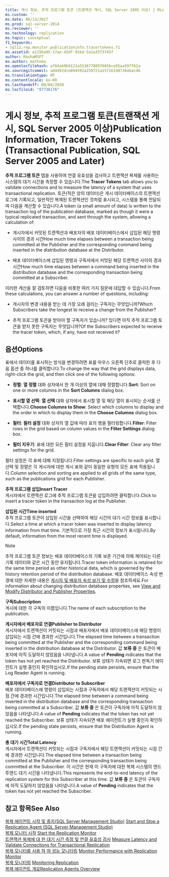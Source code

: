 ```yaml
---
title: 게시 정보, 추적 프로그램 토큰 (트랜잭션 게시, SQL Server 2005 이상) | Microsoft Docs
ms.custom: ''
ms.date: 06/13/2017
ms.prod: sql-server-2014
ms.reviewer: ''
ms.technology: replication
ms.topic: conceptual
f1_keywords:
- sql12.rep.monitor.publicationinfo.tracertokens.f1
ms.assetid: a115ba95-17ae-45df-91bd-5a1a35f3745f
author: MashaMSFT
ms.author: mathoma
ms.openlocfilehash: af84ab9b9122a55367780976056ce95aa597f62a
ms.sourcegitcommit: ad4d92dce894592a259721a1571b1d8736abacdb
ms.translationtype: MT
ms.contentlocale: ko-KR
ms.lasthandoff: 08/04/2020
ms.locfileid: "87736176"
---
```

# <a name="publication-information-tracer-tokens-transactional-publication-sql-server-2005-and-later"></a><span data-ttu-id="7d1f6-102">게시 정보, 추적 프로그램 토큰(트랜잭션 게시, SQL Server 2005 이상)</span><span class="sxs-lookup"><span data-stu-id="7d1f6-102">Publication Information, Tracer Tokens (Transactional Publication, SQL Server 2005 and Later)</span></span>
  <span data-ttu-id="7d1f6-103">**추적 프로그램 토큰** 탭을 사용하여 연결 유효성을 검사하고 트랜잭션 복제를 사용하는 시스템의 대기 시간을 측정할 수 있습니다.</span><span class="sxs-lookup"><span data-stu-id="7d1f6-103">The **Tracer Tokens** tab allows you to validate connections and to measure the latency of a system that uses transactional replication.</span></span> <span data-ttu-id="7d1f6-104">토큰(적은 양의 데이터)은 게시 데이터베이스의 트랜잭션 로그에 기록되고, 일반적인 복제된 트랜잭션인 것처럼 표시되고, 시스템을 통해 전달되며 다음을 계산할 수 있습니다.</span><span class="sxs-lookup"><span data-stu-id="7d1f6-104">A token (a small amount of data) is written to the transaction log of the publication database, marked as though it were a typical replicated transaction, and sent through the system, allowing a calculation of:</span></span>  
  
-   <span data-ttu-id="7d1f6-105">게시자에서 커밋된 트랜잭션과 배포자의 배포 데이터베이스에서 삽입된 해당 명령 사이의 경과 시간</span><span class="sxs-lookup"><span data-stu-id="7d1f6-105">How much time elapses between a transaction being committed at the Publisher and the corresponding command being inserted in the distribution database at the Distributor.</span></span>  
  
-   <span data-ttu-id="7d1f6-106">배포 데이터베이스에 삽입된 명령과 구독자에서 커밋된 해당 트랜잭션 사이의 경과 시간</span><span class="sxs-lookup"><span data-stu-id="7d1f6-106">How much time elapses between a command being inserted in the distribution database and the corresponding transaction being committed at a Subscriber.</span></span>  
  
 <span data-ttu-id="7d1f6-107">이러한 계산을 잘 검토하면 다음을 비롯한 여러 가지 질문에 대답할 수 있습니다.</span><span class="sxs-lookup"><span data-stu-id="7d1f6-107">From these calculations, you can answer a number of questions, including:</span></span>  
  
-   <span data-ttu-id="7d1f6-108">게시자의 변경 내용을 받는 데 가장 오래 걸리는 구독자는 무엇입니까?</span><span class="sxs-lookup"><span data-stu-id="7d1f6-108">Which Subscribers take the longest to receive a change from the Publisher?</span></span>  
  
-   <span data-ttu-id="7d1f6-109">추적 프로그램 토큰을 받아야 할 구독자가 있습니까? 있다면 아직 추적 프로그램 토큰을 받지 못한 구독자는 무엇입니까?</span><span class="sxs-lookup"><span data-stu-id="7d1f6-109">Of the Subscribers expected to receive the tracer token, which, if any, have not received it?</span></span>  
  
## <a name="options"></a><span data-ttu-id="7d1f6-110">옵션</span><span class="sxs-lookup"><span data-stu-id="7d1f6-110">Options</span></span>  
 <span data-ttu-id="7d1f6-111">표에서 데이터를 표시하는 방식을 변경하려면 표를 마우스 오른쪽 단추로 클릭한 후 다음 옵션 중 하나를 클릭합니다.</span><span class="sxs-lookup"><span data-stu-id="7d1f6-111">To change the way that the grid displays data, right-click the grid, and then click one of the following options:</span></span>  
  
-   <span data-ttu-id="7d1f6-112">**정렬**: **열 정렬** 대화 상자에서 한 개 이상의 열에 대해 정렬합니다.</span><span class="sxs-lookup"><span data-stu-id="7d1f6-112">**Sort**: Sort on one or more columns in the **Sort Columns** dialog box.</span></span>  
  
-   <span data-ttu-id="7d1f6-113">**표시할 열 선택**: **열 선택** 대화 상자에서 표시할 열 및 해당 열이 표시되는 순서를 선택합니다.</span><span class="sxs-lookup"><span data-stu-id="7d1f6-113">**Choose Columns to Show**: Select which columns to display and the order in which to display them in the **Choose Columns** dialog box.</span></span>  
  
-   <span data-ttu-id="7d1f6-114">**필터**: **필터 설정** 대화 상자의 열 값에 따라 표의 행을 필터링합니다.</span><span class="sxs-lookup"><span data-stu-id="7d1f6-114">**Filter**: Filter rows in the grid based on column values in the **Filter Settings** dialog box.</span></span>  
  
-   <span data-ttu-id="7d1f6-115">**필터 지우기**: 표에 대한 모든 필터 설정을 지웁니다.</span><span class="sxs-lookup"><span data-stu-id="7d1f6-115">**Clear Filter**: Clear any filter settings for the grid.</span></span>  
  
 <span data-ttu-id="7d1f6-116">필터 설정은 각 표에 대해 지정됩니다.</span><span class="sxs-lookup"><span data-stu-id="7d1f6-116">Filter settings are specific to each grid.</span></span> <span data-ttu-id="7d1f6-117">열 선택 및 정렬은 각 게시자에 대한 게시 표와 같이 동일한 유형의 모든 표에 적용됩니다.</span><span class="sxs-lookup"><span data-stu-id="7d1f6-117">Column selection and sorting are applied to all grids of the same type, such as the publications grid for each Publisher.</span></span>  
  
 <span data-ttu-id="7d1f6-118">**추적 프로그램 삽입**</span><span class="sxs-lookup"><span data-stu-id="7d1f6-118">**Insert Tracer**</span></span>  
 <span data-ttu-id="7d1f6-119">게시자에서 트랜잭션 로그에 추적 프로그램 토큰을 삽입하려면 클릭합니다.</span><span class="sxs-lookup"><span data-stu-id="7d1f6-119">Click to insert a tracer token in the transaction log at the Publisher.</span></span>  
  
 <span data-ttu-id="7d1f6-120">**삽입된 시간**</span><span class="sxs-lookup"><span data-stu-id="7d1f6-120">**Time inserted**</span></span>  
 <span data-ttu-id="7d1f6-121">추적 프로그램 토큰이 삽입된 시간을 선택하여 해당 시간의 대기 시간 정보를 표시합니다.</span><span class="sxs-lookup"><span data-stu-id="7d1f6-121">Select a time at which a tracer token was inserted to display latency information from that time.</span></span> <span data-ttu-id="7d1f6-122">기본적으로 가장 최근 시간의 정보가 표시됩니다.</span><span class="sxs-lookup"><span data-stu-id="7d1f6-122">By default, information from the most recent time is displayed.</span></span>  
  
> [!NOTE]  
>  <span data-ttu-id="7d1f6-123">추적 프로그램 토큰 정보는 배포 데이터베이스의 기록 보존 기간에 의해 제어되는 다른 기록 데이터와 같은 시간 동안 유지됩니다.</span><span class="sxs-lookup"><span data-stu-id="7d1f6-123">Tracer token information is retained for the same time period as other historical data, which is governed by the history retention period of the distribution database.</span></span> <span data-ttu-id="7d1f6-124">배포 데이터베이스 속성 변경에 대한 자세한 내용은 [게시자 및 배포자 속성 보기 및 수정](view-and-modify-distributor-and-publisher-properties.md)을 참조하세요.</span><span class="sxs-lookup"><span data-stu-id="7d1f6-124">For information about changing distribution database properties, see [View and Modify Distributor and Publisher Properties](view-and-modify-distributor-and-publisher-properties.md).</span></span>  
  
 <span data-ttu-id="7d1f6-125">**구독**</span><span class="sxs-lookup"><span data-stu-id="7d1f6-125">**Subscription**</span></span>  
 <span data-ttu-id="7d1f6-126">게시에 대한 각 구독의 이름입니다.</span><span class="sxs-lookup"><span data-stu-id="7d1f6-126">The name of each subscription to the publication.</span></span>  
  
 <span data-ttu-id="7d1f6-127">**게시자에서 배포자로 연결**</span><span class="sxs-lookup"><span data-stu-id="7d1f6-127">**Publisher to Distributor**</span></span>  
 <span data-ttu-id="7d1f6-128">게시자에서 트랜잭션이 커밋되는 시점과 배포자에서 배포 데이터베이스에 해당 명령이 삽입되는 시점 간에 경과한 시간입니다.</span><span class="sxs-lookup"><span data-stu-id="7d1f6-128">The elapsed time between a transaction being committed at the Publisher and the corresponding command being inserted in the distribution database at the Distributor.</span></span> <span data-ttu-id="7d1f6-129">값 **보류 중** 은 토큰이 배포자에 아직 도달하지 않았음을 나타냅니다.</span><span class="sxs-lookup"><span data-stu-id="7d1f6-129">A value of **Pending** indicates that the token has not yet reached the Distributor.</span></span> <span data-ttu-id="7d1f6-130">보류 상태가 지속되면 로그 판독기 에이전트가 실행 중인지 확인하십시오.</span><span class="sxs-lookup"><span data-stu-id="7d1f6-130">If the pending state persists, ensure that the Log Reader Agent is running.</span></span>  
  
 <span data-ttu-id="7d1f6-131">**배포자에서 구독자로 연결**</span><span class="sxs-lookup"><span data-stu-id="7d1f6-131">**Distributor to Subscriber**</span></span>  
 <span data-ttu-id="7d1f6-132">배포 데이터베이스에 명령이 삽입되는 시점과 구독자에서 해당 트랜잭션이 커밋되는 시점 간에 경과한 시간입니다.</span><span class="sxs-lookup"><span data-stu-id="7d1f6-132">The elapsed time between a command being inserted in the distribution database and the corresponding transaction being committed at a Subscriber.</span></span> <span data-ttu-id="7d1f6-133">값 **보류 중** 은 토큰이 구독자에 아직 도달하지 않았음을 나타냅니다.</span><span class="sxs-lookup"><span data-stu-id="7d1f6-133">A value of **Pending** indicates that the token has not yet reached the Subscriber.</span></span> <span data-ttu-id="7d1f6-134">보류 상태가 지속되면 배포 에이전트가 실행 중인지 확인하십시오.</span><span class="sxs-lookup"><span data-stu-id="7d1f6-134">If the pending state persists, ensure that the Distribution Agent is running.</span></span>  
  
 <span data-ttu-id="7d1f6-135">**총 대기 시간**</span><span class="sxs-lookup"><span data-stu-id="7d1f6-135">**Total Latency**</span></span>  
 <span data-ttu-id="7d1f6-136">게시자에서 트랜잭션이 커밋되는 시점과 구독자에서 해당 트랜잭션이 커밋되는 시점 간에 경과한 시간입니다.</span><span class="sxs-lookup"><span data-stu-id="7d1f6-136">The elapsed time between a transaction being committed at the Publisher and the corresponding transaction being committed at the Subscriber.</span></span> <span data-ttu-id="7d1f6-137">이 시간은 현재 이 구독자에 대한 복제 시스템의 엔드투엔드 대기 시간을 나타냅니다.</span><span class="sxs-lookup"><span data-stu-id="7d1f6-137">This represents the end-to-end latency of the replication system for this Subscriber at this time.</span></span> <span data-ttu-id="7d1f6-138">값 **보류 중** 은 토큰이 구독자에 아직 도달하지 않았음을 나타냅니다.</span><span class="sxs-lookup"><span data-stu-id="7d1f6-138">A value of **Pending** indicates that the token has not yet reached the Subscriber.</span></span>  
  
## <a name="see-also"></a><span data-ttu-id="7d1f6-139">참고 항목</span><span class="sxs-lookup"><span data-stu-id="7d1f6-139">See Also</span></span>  
 <span data-ttu-id="7d1f6-140">[복제 에이전트 시작 및 중지&#40;SQL Server Management Studio&#41;](agents/start-and-stop-a-replication-agent-sql-server-management-studio.md) </span><span class="sxs-lookup"><span data-stu-id="7d1f6-140">[Start and Stop a Replication Agent &#40;SQL Server Management Studio&#41;](agents/start-and-stop-a-replication-agent-sql-server-management-studio.md) </span></span>  
 <span data-ttu-id="7d1f6-141">[복제 모니터 시작](monitor/start-the-replication-monitor.md) </span><span class="sxs-lookup"><span data-stu-id="7d1f6-141">[Start the Replication Monitor](monitor/start-the-replication-monitor.md) </span></span>  
 <span data-ttu-id="7d1f6-142">[트랜잭션 복제에 대 한 대기 시간 측정 및 연결 유효성 검사](monitor/measure-latency-and-validate-connections-for-transactional-replication.md) </span><span class="sxs-lookup"><span data-stu-id="7d1f6-142">[Measure Latency and Validate Connections for Transactional Replication](monitor/measure-latency-and-validate-connections-for-transactional-replication.md) </span></span>  
 <span data-ttu-id="7d1f6-143">[복제 모니터를 사용 하 여 성능 모니터링](monitor/monitor-performance-with-replication-monitor.md) </span><span class="sxs-lookup"><span data-stu-id="7d1f6-143">[Monitor Performance with Replication Monitor](monitor/monitor-performance-with-replication-monitor.md) </span></span>  
 <span data-ttu-id="7d1f6-144">[복제 모니터링](monitoring-replication.md) </span><span class="sxs-lookup"><span data-stu-id="7d1f6-144">[Monitoring Replication](monitoring-replication.md) </span></span>  
 [<span data-ttu-id="7d1f6-145">복제 에이전트 개요</span><span class="sxs-lookup"><span data-stu-id="7d1f6-145">Replication Agents Overview</span></span>](agents/replication-agents-overview.md)  
  
  
